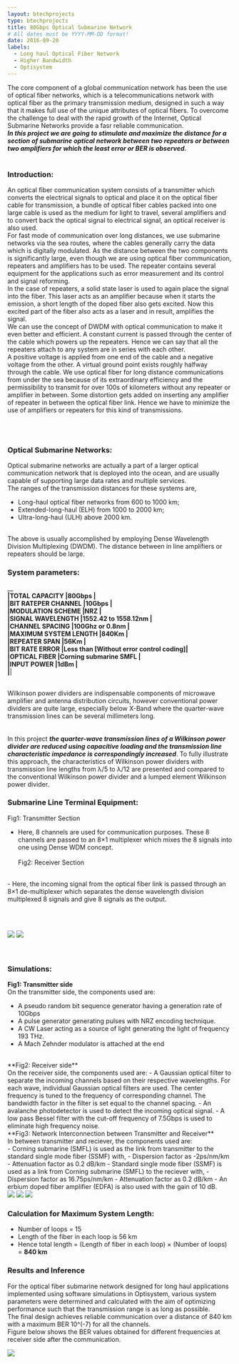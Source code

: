 ```yaml
---
layout: btechprojects
type: btechprojects
title: 80Gbps Optical Submarine Network
# All dates must be YYYY-MM-DD format!
date: 2016-09-20
labels:
  - Long haul Optical Fiber Network
  - Higher Bandwidth
  - Optisystem
---
```


The core component of a global communication network has been the use of optical fiber networks, which is a telecommunications network with optical fiber as the primary transmission medium, designed in such a way that it makes full use of the unique attributes of optical fibers. To overcome the challenge to deal with the rapid growth of the Internet, Optical Submarine Networks provide a fasr reliable communication. 
<br>
***In this project we are going to stimulate and maximize the distance for a section of submarine optical network between two repeaters or between two amplifiers for which the least error or BER is observed.***
<br><br>
### Introduction:
An optical fiber communication system consists of a transmitter which converts the electrical signals to optical and place it on the optical fiber cable for transmission, a bundle of optical fiber cables packed into one large cable is used as the medium for light to travel, several amplifiers and to convert back the optical signal to electrical
signal, an optical receiver is also used.
<br>
For fast mode of communication over long distances, we use submarine networks via the sea routes, where the cables generally carry the data which is digitally modulated. As the distance between the two components is significantly large, even though we are using optical fiber communication, repeaters and amplifiers has to be used. The repeater contains several equipment for the applications such as error measurement and its control and signal reforming. 
<br>
In the case of repeaters, a solid state laser is used to again place the signal into the fiber. This laser acts as an amplifier because when it starts the emission, a short length of the doped fiber also gets excited. Now this excited part of the fiber also acts as a laser and in result, amplifies the signal.
<br>
We can use the concept of DWDM with optical communication to make it even better and efficient. A constant current is passed through the center of the cable which powers up the repeaters. Hence we can say that all the repeaters attach to any system are in series with each other.
<br>
A positive voltage is applied from one end of the cable and a negative voltage from the other. A virtual ground point exists roughly halfway through the cable. We use optical fiber for long distance communications from under the sea because of its extraordinary efficiency and the permissibility to transmit for over 100s of kilometers without any repeater or amplifier in between. Some distortion gets added on inserting any amplifier of repeater in between the optical fiber link. Hence we have to minimize the use of amplifiers or repeaters for this kind of transmissions.

<br><br>
### Optical Submarine Networks:
Optical submarine networks are actually a part of a larger optical communication network that is deployed into the ocean, and are usually capable of supporting large data rates and multiple services.
<br>
The ranges of the transmission distances for these systems are,
- Long-haul optical fiber networks from 600 to 1000 km;
- Extended-long-haul (ELH) from 1000 to 2000 km;
- Ultra-long-haul (ULH) above 2000 km.
<br>
The above is usually accomplished by employing Dense Wavelength Division Multiplexing (DWDM). The distance between in line amplifiers or repeaters should be large.
<br>

### System parameters:
____________________________________________________________________<br>
|TOTAL CAPACITY           |80Gbps                                  |<br>
|BIT RATEPER CHANNEL      |10Gbps                                  |<br>
|MODULATION SCHEME        |NRZ                                     |<br>
|SIGNAL WAVELENGTH        |1552.42 to 1558.12nm                    |<br>
|CHANNEL SPACING          |100Ghz or 0.8nm                         |<br>
|MAXIMUM SYSTEM LENGTH    |840Km                                   |<br>
|REPEATER SPAN            |56Km                                    |<br>
|BIT RATE ERROR           |Less than [Without error control coding]|<br>
|OPTICAL FIBER            |Corning submarine SMFL                  |<br>
|INPUT POWER              |1dBm                                    |<br>
|__________________________________________________________________|<br><br>

Wilkinson power dividers are indispensable components of microwave amplifier and antenna distribution circuits, however conventional power dividers are quite large, especially below X-Band where the quarter-wave transmission lines can be several millimeters long.
<br><br>         
In this project ***the quarter-wave transmission lines of a Wilkinson power divider are reduced using capacitive loading and the transmission line characteristic impedance is correspondingly increased***. To fully illustrate this approach, the characteristics of Wilkinson power dividers with transmission line lengths from λ/5 to λ/12 are presented and compared to the conventional Wilkinson power divider and a lumped element Wilkinson power divider.

### Submarine Line Terminal Equipment:
Fig1: Transmitter Section
<br>
- Here, 8 channels are used for communication purposes. These 8 channels are passed to an 8×1 multiplexer which mixes the 8 signals into one using Dense WDM concept. 
<br><br>
Fig2: Receiver Section
<br>
- Here, the incoming signal from the optical fiber link is passed through an 8×1 de-multiplexer which separates the dense wavelength division multiplexed 8 signals and give 8 signals as the output.

<br><br>
<div class="ui large rounded images">
  <img class="ui image" src="../images/Submarine_line_transmitter_section.png">
  <img class="ui image" src="../images/Submarine_line_terminal_equipment_reciever_side.png">
</div>
<br><br>

### Simulations:
**Fig1: Transmitter side**
<br>
On the transmitter side, the components used are:
- A pseudo random bit sequence generator having a generation rate of 10Gbps
- A pulse generator generating pulses with NRZ encoding technique.
- A CW Laser acting as a source of light generating the light of frequency 193 THz.
- A Mach Zehnder modulator is attached at the end
<br>
**Fig2: Receiver side**
<br>
On the receiver side, the components used are:
- A Gaussian optical filter to separate the incoming channels based on their respective wavelengths. For each wave, individual Gaussian optical filters are used. The center frequency is tuned to the frequency of corresponding channel. The bandwidth factor in the filter is set equal to the channel spacing.
- An avalanche photodetector is used to detect the incoming optical signal.
- A low pass Bessel filter with the cut-off frequency of 7.5Gbps is used to eliminate high frequency noise.
<br>
**Fig3: Network Interconnection between Transmitter and Receiver**
<br>
In between transmitter and reciever, the components used are:<br>
- Corning submarine (SMFL) is used as the link from transmitter to the standard single mode fiber (SSMF) with, 
  - Dispersion factor as -2ps/nm/km
  - Attenuation factor as 0.2 dB/km
- Standard single mode fiber (SSMF) is used as a link from Corning submarine (SMFL) to the reciever with,
  - Dispersion factor as 16.75ps/nm/km
  - Attenuation factor as 0.2 dB/km
- An erbium doped fiber amplifier (EDFA) is also used with the gain of 10 dB.
<br>
<div class="ui large rounded images">
  <img class="ui image" src="../images/Transmitter_side.png">
  <img class="ui image" src="../images/Reciever_side.png">
  <img class="ui image" src="../images/Network_bt_transmitter_and_reciever.png">
</div>

### Calculation for Maximum System Length:
- Number of loops = 15
- Length of the fiber in each loop is 56 km
- Hence total length = (Length of fiber in each loop) × (Number of loops) = **840 km**

### Results and Inference
For the optical fiber submarine network designed for long haul applications implemented using software simulations in Optisystem, various system parameters were determined and calculated with the aim of optimizing performance such that the transmission range is as long as possible. 
<br>
The final design achieves reliable communication over a distance of 840 km with a maximum BER 10^(-7) for all the channels.
<br>
Figure below shows the BER values obtained for different frequencies at receiver side after the communication.
<br>
<div class="ui large rounded images">
  <img class="ui image" src="../images/TWavelenth_vs_BER.png">
</div>
<br>
